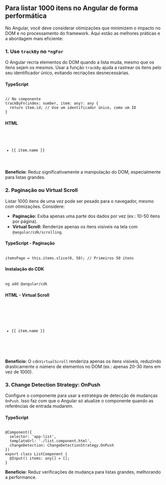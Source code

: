 <h2>Para listar 1000 itens no Angular de forma performática</h2>

<p>No Angular, você deve considerar otimizações que minimizem o impacto no DOM e no processamento do framework. Aqui estão as melhores práticas e a abordagem mais eficiente:</p>

<h3>1. Use <code>trackBy</code> no <code>*ngFor</code></h3>
<p>O Angular recria elementos do DOM quando a lista muda, mesmo que os itens sejam os mesmos. Usar a função <code>trackBy</code> ajuda a rastrear os itens pelo seu identificador único, evitando recriações desnecessárias.</p>

<h4>TypeScript</h4>
<pre><code class="language-typescript">
// No componente
trackByFn(index: number, item: any): any {
  return item.id; // Use um identificador único, como um ID
}
</code></pre>

<h4>HTML</h4>
<pre><code class="language-html">
<ul>
  <li *ngFor="let item of items; trackBy: trackByFn">{{ item.name }}</li>
</ul>
</code></pre>

<p><strong>Benefício:</strong> Reduz significativamente a manipulação do DOM, especialmente para listas grandes.</p>

<h3>2. Paginação ou Virtual Scroll</h3>
<p>Listar 1000 itens de uma vez pode ser pesado para o navegador, mesmo com otimizações. Considere:</p>

<ul>
  <li><strong>Paginação:</strong> Exiba apenas uma parte dos dados por vez (ex.: 10-50 itens por página).</li>
  <li><strong>Virtual Scroll:</strong> Renderize apenas os itens visíveis na tela com <code>@angular/cdk/scrolling</code>.</li>
</ul>

<h4>TypeScript - Paginação</h4>
<pre><code class="language-typescript">
itemsPage = this.items.slice(0, 50); // Primeiros 50 itens
</code></pre>

<h4>Instalação do CDK</h4>
<pre><code class="language-bash">
ng add @angular/cdk
</code></pre>

<h4>HTML - Virtual Scroll</h4>
<pre><code class="language-html">
<cdk-virtual-scroll-viewport itemSize="50" style="height: 400px;">
  <ul>
    <li *cdkVirtualFor="let item of items; trackBy: trackByFn">{{ item.name }}</li>
  </ul>
</cdk-virtual-scroll-viewport>
</code></pre>

<p><strong>Benefício:</strong> O <code>cdkVirtualScroll</code> renderiza apenas os itens visíveis, reduzindo drasticamente o número de elementos no DOM (ex.: apenas 20-30 itens em vez de 1000).</p>

<h3>3. Change Detection Strategy: OnPush</h3>
<p>Configure o componente para usar a estratégia de detecção de mudanças <code>OnPush</code>. Isso faz com que o Angular só atualize o componente quando as referências de entrada mudarem.</p>

<h4>TypeScript</h4>
<pre><code class="language-typescript">
@Component({
  selector: 'app-list',
  templateUrl: './list.component.html',
  changeDetection: ChangeDetectionStrategy.OnPush
})
export class ListComponent {
  @Input() items: any[] = [];
}
</code></pre>

<p><strong>Benefício:</strong> Reduz verificações de mudança para listas grandes, melhorando a performance.</p>
